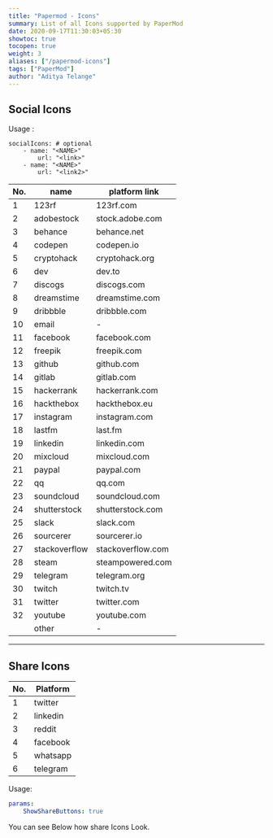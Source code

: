 ```yaml
---
title: "Papermod - Icons"
summary: List of all Icons supported by PaperMod
date: 2020-09-17T11:30:03+05:30
showtoc: true
tocopen: true
weight: 3
aliases: ["/papermod-icons"]
tags: ["PaperMod"]
author: "Aditya Telange"
---
```


## Social Icons

Usage :

```
socialIcons: # optional
    - name: "<NAME>"
        url: "<link>"
    - name: "<NAME>"
        url: "<link2>"
```

| No. | name          | platform link     |
| --- | ------------- | ----------------- |
| 1   | 123rf         | 123rf.com         |
| 2   | adobestock    | stock.adobe.com   |
| 3   | behance       | behance.net       |
| 4   | codepen       | codepen.io        |
| 5   | cryptohack    | cryptohack.org    |
| 6   | dev           | dev.to            |
| 7   | discogs       | discogs.com       |
| 8   | dreamstime    | dreamstime.com    |
| 9   | dribbble      | dribbble.com      |
| 10  | email         | -                 |
| 11  | facebook      | facebook.com      |
| 12  | freepik       | freepik.com       |
| 13  | github        | github.com        |
| 14  | gitlab        | gitlab.com        |
| 15  | hackerrank    | hackerrank.com    |
| 16  | hackthebox    | hackthebox.eu     |
| 17  | instagram     | instagram.com     |
| 18  | lastfm        | last.fm           |
| 19  | linkedin      | linkedin.com      |
| 20  | mixcloud      | mixcloud.com      |
| 21  | paypal        | paypal.com        |
| 22  | qq            | qq.com            |
| 23  | soundcloud    | soundcloud.com    |
| 24  | shutterstock  | shutterstock.com  |
| 25  | slack         | slack.com         |
| 26  | sourcerer     | sourcerer.io      |
| 27  | stackoverflow | stackoverflow.com |
| 28  | steam         | steampowered.com  |
| 29  | telegram      | telegram.org      |
| 30  | twitch        | twitch.tv         |
| 31  | twitter       | twitter.com       |
| 32  | youtube       | youtube.com       |
|     | other         | -                 |

---

## Share Icons

| No. | Platform |
| --- | -------- |
| 1   | twitter  |
| 2   | linkedin |
| 3   | reddit   |
| 4   | facebook |
| 5   | whatsapp |
| 6   | telegram |

Usage:

```yml
params:
    ShowShareButtons: true
```

You can see Below how share Icons Look.
